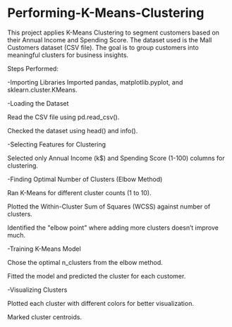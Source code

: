 # Performing-K-Means-Clustering
This project applies K-Means Clustering to segment customers based on their Annual Income and Spending Score. The dataset used is the Mall Customers dataset (CSV file). The goal is to group customers into meaningful clusters for business insights.

Steps Performed:

-Importing Libraries
Imported pandas, matplotlib.pyplot, and sklearn.cluster.KMeans.

-Loading the Dataset

Read the CSV file using pd.read_csv().

Checked the dataset using head() and info().

-Selecting Features for Clustering

Selected only Annual Income (k$) and Spending Score (1-100) columns for clustering.

-Finding Optimal Number of Clusters (Elbow Method)

Ran K-Means for different cluster counts (1 to 10).

Plotted the Within-Cluster Sum of Squares (WCSS) against number of clusters.

Identified the "elbow point" where adding more clusters doesn’t improve much.

-Training K-Means Model

Chose the optimal n_clusters from the elbow method.

Fitted the model and predicted the cluster for each customer.

-Visualizing Clusters

Plotted each cluster with different colors for better visualization.

Marked cluster centroids.
